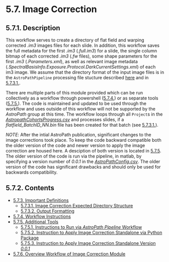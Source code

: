 
# 5.7. Image Correction
## 5.7.1. Description
This workflow serves to create a directory of flat field and warping corrected *.im3* images files for each slide. In addition, this workflow saves the full metadata for the first *.im3* (*.full.im3*) for a slide, the single column bitmap of each corrected *.im3* (*.fw* files), some shape parameters for the first *.im3* (*.Parameters.xml*), as well as relevant image metadata (*.SpectralBasisInfo.Exposure.Protocol.DarkCurrentSettings.xml*) of each im3 image. We assume that the directory format of the input image files is in the ```AstroPathPipeline``` processing file stucture described [here](../../scans/docs/DirectoryOrganization.md#46-directory-organization) and in [5.7.3.1.](docs/ImportantDefinitions.md#5631-flatw-expected-directory-structure). 

There are multiple parts of this module provided which can be run collectively as a workflow through powershell ([5.7.4.](docs/WorkflowInstructions.md#574-workflow-instructions)) or as separate tools ([5.7.5.](docs/AdditionalTools.md#575-additional-tools)). The code is maintained and updated to be used through the workflow and uses outside of this workflow will not be supported by the *AstroPath* group at this time. The workflow loops through all ```Project```s in the [*AstropathCohortsProgress.csv*](../../scans/docs/AstroPathProcessingDirectoryandInitializingProjects.md#451-astropath_processing-directory) and processes slides, if a *flatfield_BatchID_NN.bin* file has been created for that batch (see [5.7.3.1.](docs/ImportantDefinitions.md#5731-flatw-expected-directory-structure)).

*NOTE*: After the intial AstroPath publication, significant changes to the image corrections took place. To keep the code backward compatible both the older version of the code and newer version to apply the image correction are housed here. A desciption of both version is located in [5.7.5](docs/AdditionalTools.md#575-additional-tools). The older version of the code is run via the pipeline, in matlab, by specifying a version number of *0.0.1* in the [*AstroPathConfig.csv*](../../scans/docs/AstroPathProcessingDirectoryandInitializingProjects.md#451-astropath_processing-directory). The older version of the code has significant drawbacks and should only be used for backwards compatibility. 

## 5.7.2. Contents
- [5.7.3. Important Definitions](docs/ImportantDefinitions.md#573-important-definitions)
  - [5.7.3.1. Image Correction Expected Directory Structure](docs/ImportantDefinitions.md#5731-image-correction-expected-directory-structure)
  - [5.7.3.2. Output Formatting](docs/ImportantDefinitions.md#5732-output-formatting)
- [5.7.4. Workflow Instructions](docs/WorkflowInstructions.md#574-workflow-instructions)
- [5.7.5. Additional Tools](docs/AdditionalTools.md#575-additional-tools)
  - [5.7.5.1. Instructions to Run via *AstroPath Pipeline* Workflow](docs/AdditionalTools.md#5751-instructions-to-run-standalone-via-astropath-pipeline-workflow)
  - [5.7.5.2. Instruction to Apply Image Correction Standalone via Python Package](docs/AdditionalTools.md#5752-instructions-to-apply-image-correction-standalone-via-python-package)
  - [5.7.5.3. Instruction to Apply Image Correction Standalone Version *0.0.1*](docs/AdditionalTools.md#5753-instructions-apply-image-correction-standalone-version-001)
- [5.7.6. Overview Workflow of Image Correction Module](docs/OverviewWorkflowofImageCorrectionModule.md#576overview-workflow-of-image-correction-module)

